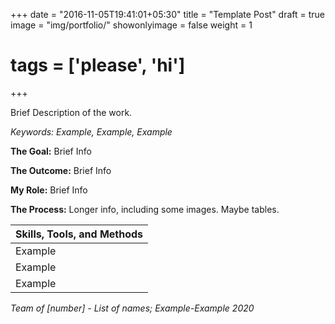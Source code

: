 +++
date = "2016-11-05T19:41:01+05:30"
title = "Template Post"
draft = true
image = "img/portfolio/"
showonlyimage = false
weight = 1
# tags = ['please', 'hi']
+++

Brief Description of the work.

*Keywords: Example, Example, Example*
<!--more-->

**The Goal:** Brief Info

**The Outcome:** Brief Info

**My Role:** Brief Info

**The Process:** Longer info, including some images. Maybe tables.

|Skills, Tools, and Methods|
|---------------|
|Example|
|Example|
|Example|

*Team of [number] - List of names; Example-Example 2020*